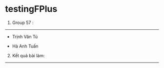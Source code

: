 testingFPlus
============

1. Group 57 :
----------------------------

- Trịnh Văn Tú
 
- Hà Anh Tuấn

2. Kết quả bài làm:
-------------
